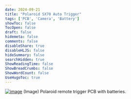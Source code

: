 ```yaml
---
date: 2024-09-21
title: "Polaroid SX70 Auto Trigger"
tags: ['PCB', 'Camera', 'Battery']
showToc: false
TocOpen: false
draft: false
hidemeta: false
comments: false
disableShare: true
disableHLJS: false
hideSummary: false
searchHidden: true
ShowReadingTime: false
ShowBreadCrumbs: false
ShowWordCount: false
UseHugoToc: true
---
```


[![image](https://lh3.googleusercontent.com/pw/AP1GczP0Rb6ArY9mbzMo1l95QMnU8e08FWK13lrYpg5VqZKkwqE-LG3wHD9tdk4yL6hSjEyBscjSVEFKuI8h0AITuDDj7qoAM9ciRjFhEBbPqxU2BGJPwJze=w2400)](https://lh3.googleusercontent.com/pw/AP1GczP0Rb6ArY9mbzMo1l95QMnU8e08FWK13lrYpg5VqZKkwqE-LG3wHD9tdk4yL6hSjEyBscjSVEFKuI8h0AITuDDj7qoAM9ciRjFhEBbPqxU2BGJPwJze=w2400)
(Image) Polaroid remote trigger PCB with batteries.
